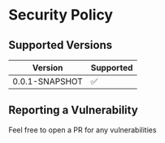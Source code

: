 # Security Policy

## Supported Versions

| Version | Supported          |
| ------- | ------------------ |
| 0.0.1-SNAPSHOT   | :white_check_mark: |

## Reporting a Vulnerability

Feel free to open a PR for any vulnerabilities
